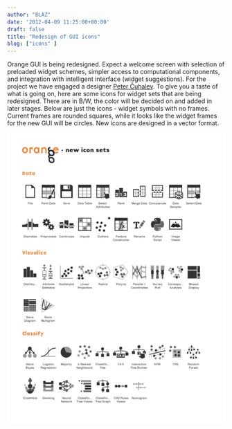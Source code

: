 ```yaml
---
author: "BLAZ"
date: '2012-04-09 11:25:00+00:00'
draft: false
title: "Redesign of GUI icons"
blog: ["icons" ]
---
```


Orange GUI is being redesigned. Expect a welcome screen with selection of preloaded widget schemes, simpler access to computational components, and integration with intelligent interface (widget suggestions). For the project we have engaged a designer [Peter Čuhalev](http://yukaii.com/). To give you a taste of what is going on, here are some icons for widget sets that are being redesigned. There are in B/W, the color will be decided on and added in later stages. Below are just the icons - widget symbols with no frames. Current frames are rounded squares, while it looks like the widget frames for the new GUI will be circles. New icons are designed in a vector format.

![](orange-icons-new-sets.png__600x800_q95_crop_subject_location-94%2C171_upscale.jpg)

